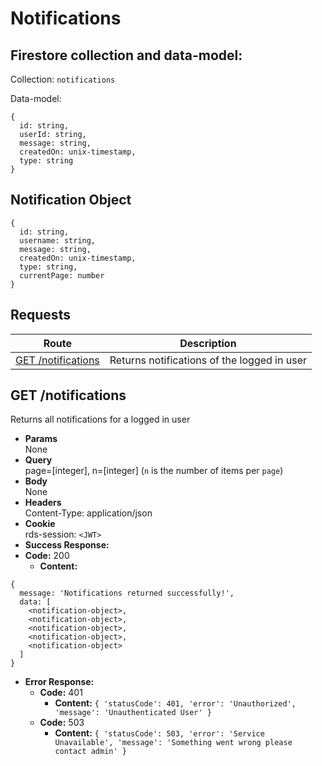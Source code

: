 # Notifications

## Firestore collection and data-model:
Collection: `notifications`

Data-model:
```
{
  id: string,
  userId: string,
  message: string,
  createdOn: unix-timestamp,
  type: string
}
```

## Notification Object

```
{
  id: string,
  username: string,
  message: string,
  createdOn: unix-timestamp,
  type: string,
  currentPage: number
}
```


## **Requests**

|               Route                |           Description           |
| :--------------------------------: | :-----------------------------: |
|      [GET /notifications](#get-notifications)      | Returns notifications of the logged in user |

## **GET /notifications**

Returns all notifications for a logged in user

- **Params**  
  None
- **Query**  
  page=[integer], n=[integer] (`n` is the number of items per `page`)
- **Body**  
  None
- **Headers**  
  Content-Type: application/json
- **Cookie**  
  rds-session: `<JWT>`
- **Success Response:**
- **Code:** 200
  - **Content:**

```
{
  message: 'Notifications returned successfully!',
  data: [
    <notification-object>,
    <notification-object>,
    <notification-object>,
    <notification-object>,
    <notification-object>
  ]
}
```

- **Error Response:**
  - **Code:** 401
    - **Content:** `{ 'statusCode': 401, 'error': 'Unauthorized', 'message': 'Unauthenticated User' }`
  - **Code:** 503
    - **Content:** `{ 'statusCode': 503, 'error': 'Service Unavailable', 'message': 'Something went wrong please contact admin' }`
